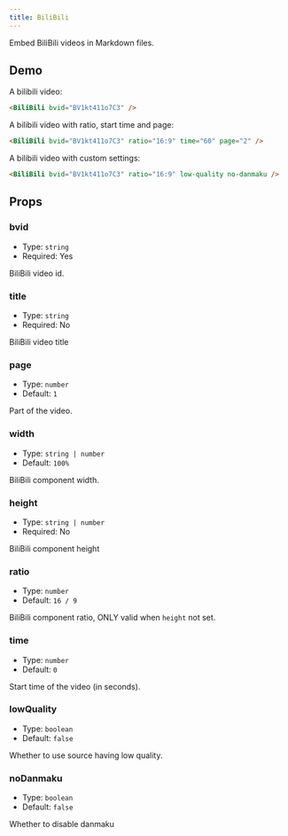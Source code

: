 ```yaml
---
title: BiliBili
---
```


Embed BiliBili videos in Markdown files.

<!-- more -->

## Demo

A bilibili video:

<BiliBili bvid="BV1kt411o7C3" />

```md
<BiliBili bvid="BV1kt411o7C3" />
```

A bilibili video with ratio, start time and page:

<BiliBili bvid="BV1kt411o7C3" ratio="16:9" time="60" page="2" />

```md
<BiliBili bvid="BV1kt411o7C3" ratio="16:9" time="60" page="2" />
```

A bilibili video with custom settings:

<BiliBili bvid="BV1kt411o7C3" ratio="16:9" low-quality no-danmaku />

```md
<BiliBili bvid="BV1kt411o7C3" ratio="16:9" low-quality no-danmaku />
```

## Props

### bvid

- Type: `string`
- Required: Yes

BiliBili video id.

### title

- Type: `string`
- Required: No

BiliBili video title

### page

- Type: `number`
- Default: `1`

Part of the video.

### width

- Type: `string | number`
- Default: `100%`

BiliBili component width.

### height

- Type: `string | number`
- Required: No

BiliBili component height

### ratio

- Type: `number`
- Default: `16 / 9`

BiliBili component ratio, ONLY valid when `height` not set.

### time

- Type: `number`
- Default: `0`

Start time of the video (in seconds).

### lowQuality

- Type: `boolean`
- Default: `false`

Whether to use source having low quality.

### noDanmaku

- Type: `boolean`
- Default: `false`

Whether to disable danmaku

